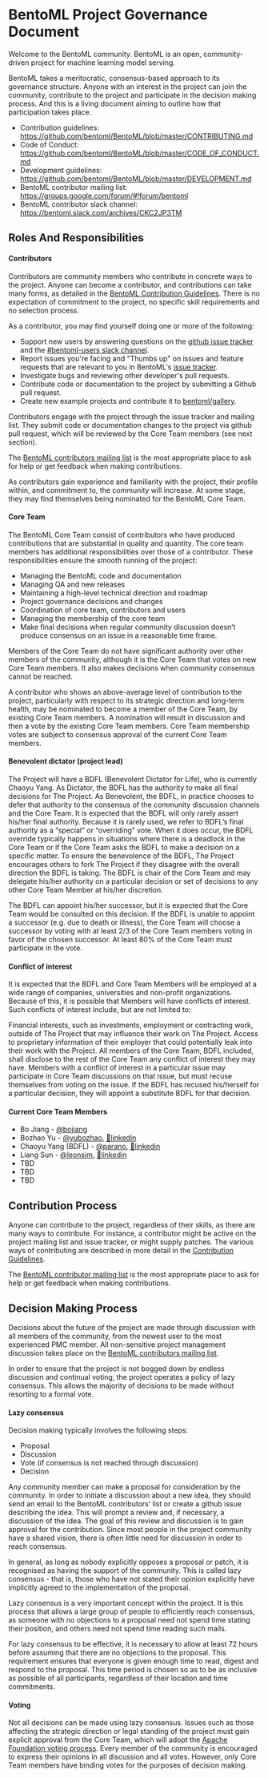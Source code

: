# BentoML Project Governance Document

Welcome to the BentoML community. BentoML is an open, community-driven project for 
machine learning model serving. 

BentoML takes a meritocratic, consensus-based approach to its governance structure. 
Anyone with an interest in the project can join the community, contribute to the project
and participate in the decision making process. And this is a living document aiming to 
outline how that participation takes place.

* Contribution guidelines: https://github.com/bentoml/BentoML/blob/master/CONTRIBUTING.md
* Code of Conduct: https://github.com/bentoml/BentoML/blob/master/CODE_OF_CONDUCT.md
* Development guidelines: https://github.com/bentoml/BentoML/blob/master/DEVELOPMENT.md
* BentoML contributor mailing list: https://groups.google.com/forum/#!forum/bentoml
* BentoML contributor slack channel: https://bentoml.slack.com/archives/CKC2JP3TM


## Roles And Responsibilities

#### Contributors

Contributors are community members who contribute in concrete ways to the project. 
Anyone can become a contributor, and contributions can take many forms, as detailed in 
the [BentoML Contribution Guidelines](https://github.com/bentoml/BentoML/blob/master/CONTRIBUTING.md).
There is no expectation of commitment to the project, no specific skill requirements and
no selection process.

As a contributor, you may find yourself doing one or more of the following:

* Support new users by answering questions on the
    [github issue tracker](https://github.com/bentoml/BentoML/issues) and the 
    [#bentoml-users slack channel](https://join.slack.com/t/bentoml/shared_invite/enQtNjcyMTY3MjE4NTgzLTU3ZDc1MWM5MzQxMWQxMzJiNTc1MTJmMzYzMTYwMjQ0OGEwNDFmZDkzYWQxNzgxYWNhNjAxZjk4MzI4OGY1Yjg).
* Report issues you're facing and "Thumbs up" on issues and feature requests that are 
    relevant to you in BentoML's [issue tracker](https://github.com/bentoml/BentoML/issues).
* Investigate bugs and reviewing other developer's pull requests.
* Contribute code or documentation to the project by submitting a Github pull request.
* Create new example projects and contribute it to [bentoml/gallery](https://github.com/bentoml/gallery).


Contributors engage with the project through the issue tracker and mailing list. They 
submit code or documentation changes to the project via github pull request, which will 
be reviewed by the Core Team members (see next section). 

The [BentoML contributors mailing list](https://groups.google.com/forum/#!forum/bentoml) 
is the most appropriate place to ask for help or get feedback when making contributions.

As contributors gain experience and familiarity with the project, their profile within, 
and commitment to, the community will increase. At some stage, they may find themselves 
being nominated for the BentoML Core Team.


#### Core Team

The BentoML Core Team consist of contributors who have produced contributions that are
substantial in quality and quantity. The core team members has additional
responsibilities over those of a contributor. These responsibilities ensure the smooth 
running of the project:

* Managing the BentoML code and documentation
* Managing QA and new releases
* Maintaining a high-level technical direction and roadmap
* Project governance decisions and changes
* Coordination of core team, contributors and users
* Managing the membership of the core team
* Make final decisions when regular community discussion doesn’t produce consensus on 
    an issue in a reasonable time frame.


Members of the Core Team do not have significant authority over other members of the
community, although it is the Core Team that votes on new Core Team members. It also 
makes decisions when community consensus cannot be reached. 

A contributor who shows an above-average level of contribution to the project, 
particularly with respect to its strategic direction and long-term health, may be 
nominated to become a member of the Core Team, by existing Core Team members. A 
nomination will result in discussion and then a vote by the existing Core Team members.
Core Team membership votes are subject to consensus approval of the current Core Team
members.


#### Benevolent dictator (project lead)

The Project will have a BDFL (Benevolent Dictator for Life), who is currently Chaoyu 
Yang. As Dictator, the BDFL has the authority to make all final decisions for The 
Project. As Benevolent, the BDFL, in practice chooses to defer that authority to the 
consensus of the community discussion channels and the Core Team. It is expected that 
the BDFL will only rarely assert his/her final authority. Because it is rarely used, we
refer to BDFL’s final authority as a “special” or “overriding” vote. When it does occur,
the BDFL override typically happens in situations where there is a deadlock in the Core 
Team or if the Core Team asks the BDFL to make a decision on a specific matter. To 
ensure the benevolence of the BDFL, The Project encourages others to fork The Project if
they disagree with the overall direction the BDFL is taking. The BDFL is chair of the 
Core Team and may delegate his/her authority on a particular decision or set of 
decisions to any other Core Team Member at his/her discretion.

The BDFL can appoint his/her successor, but it is expected that the Core Team would be 
consulted on this decision. If the BDFL is unable to appoint a successor (e.g. due to 
death or illness), the Core Team will choose a successor by voting with at least 2/3 of
the Core Team members voting in favor of the chosen successor. At least 80% of the Core 
Team must participate in the vote.


#### Conflict of interest

It is expected that the BDFL and Core Team Members will be employed at a wide range of 
companies, universities and non-profit organizations. Because of this, it is possible 
that Members will have conflicts of interest. Such conflicts of interest include, but
are not limited to:

Financial interests, such as investments, employment or contracting work, outside of The
Project that may influence their work on The Project. Access to proprietary information
of their employer that could potentially leak into their work with the Project. All 
members of the Core Team, BDFL included, shall disclose to the rest of the Core Team any
conflict of interest they may have. Members with a conflict of interest in a particular
issue may participate in Core Team discussions on that issue, but must recuse themselves
from voting on the issue. If the BDFL has recused his/herself for a particular decision,
they will appoint a substitute BDFL for that decision.


#### Current Core Team Members

* Bo Jiang - [@bojiang](https://github.com/bojiang)
* Bozhao Yu - [@yubozhao](https://github.com/yubozhao), [🔗linkedin](https://www.linkedin.com/in/bozhaoyu/)
* Chaoyu Yang (BDFL) - [@parano](https://github.com/parano), [🔗linkedin](https://www.linkedin.com/in/parano/)
* Liang Sun - [@leonsim](https://github.com/leonsim), [🔗linkedin](https://www.linkedin.com/in/1e0ns/)
* TBD
* TBD
* TBD


## Contribution Process

Anyone can contribute to the project, regardless of their skills, as there are many ways
to contribute. For instance, a contributor might be active on the project mailing list 
and issue tracker, or might supply patches. The various ways of contributing are 
described in more detail in the [Contribution Guidelines](https://github.com/bentoml/BentoML/blob/master/CONTRIBUTING.md).

The [BentoML contributor mailing list](https://groups.google.com/forum/#!forum/bentoml) 
is the most appropriate place to ask for help or get feedback when making contributions.


## Decision Making Process

Decisions about the future of the project are made through discussion with all members 
of the community, from the newest user to the most experienced PMC member. All 
non-sensitive project management discussion takes place on the 
[BentoML contributors mailing list](https://groups.google.com/forum/#!forum/bentoml). 

In order to ensure that the project is not bogged down by endless discussion and 
continual voting, the project operates a policy of lazy consensus. This allows the 
majority of decisions to be made without resorting to a formal vote.


#### Lazy consensus

Decision making typically involves the following steps:

* Proposal
* Discussion
* Vote (if consensus is not reached through discussion)
* Decision

Any community member can make a proposal for consideration by the community. In order to
initiate a discussion about a new idea, they should send an email to the BentoML 
contributors’ list or create a github issue describing the idea. This will prompt a 
review and, if necessary, a discussion of the idea. The goal of this review and 
discussion is to gain approval for the contribution. Since most people in the project 
community have a shared vision, there is often little need for discussion in order to 
reach consensus.

In general, as long as nobody explicitly opposes a proposal or patch, it is recognised 
as having the support of the community. This is called lazy consensus - that is, those
who have not stated their opinion explicitly have implicitly agreed to the
implementation of the proposal.

Lazy consensus is a very important concept within the project. It is this process that
allows a large group of people to efficiently reach consensus, as someone with no 
objections to a proposal need not spend time stating their position, and others need
not spend time reading such mails.

For lazy consensus to be effective, it is necessary to allow at least 72 hours before
assuming that there are no objections to the proposal. This requirement ensures that 
everyone is given enough time to read, digest and respond to the proposal. This time 
period is chosen so as to be as inclusive as possible of all participants, regardless
of their location and time commitments.


#### Voting

Not all decisions can be made using lazy consensus. Issues such as those affecting the 
strategic direction or legal standing of the project must gain explicit approval from
the Core Team, which will adopt the 
[Apache Foundation voting process](https://www.apache.org/foundation/voting.html). 
Every member of the community is encouraged to express their opinions in
all discussion and all votes. However, only Core Team members have binding votes for the
purposes of decision making.
